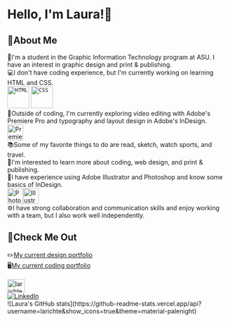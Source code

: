 <h1>Hello, I'm Laura!👋</h1>
<section>
<body>
  <h2>🔷About Me</h2>
<p>🎒I'm a student in the Graphic Information Technology program at ASU. I have an interest in graphic design and print & publishing.<br>
💻I don't have coding experience, but I'm currently working on learning HTML and CSS. <br>
	<code><img width="50" src="https://user-images.githubusercontent.com/25181517/192158954-f88b5814-d510-4564-b285-dff7d6400dad.png" alt="HTML" title="HTML"/></code>
	<code><img width="50" src="https://user-images.githubusercontent.com/25181517/183898674-75a4a1b1-f960-4ea9-abcb-637170a00a75.png" alt="CSS" title="CSS"/></code><br>
🎥Outside of coding, I'm currently exploring video editing with Adobe's Premiere Pro and typography and layout design in Adobe's InDesign. <br>
  <a href="https://www.adobe.com/uk/products/premiere.html" target="_blank" rel="noreferrer"><img src="https://raw.githubusercontent.com/danielcranney/readme-generator/main/public/icons/skills/premierepro-colored.svg" width="36" height="36" alt="Premiere Pro" /></a><br>
📚Some of my favorite things to do are read, sketch, watch sports, and travel. <br>
💭I'm interested to learn more about coding, web design, and print & publishing.<br>
🧠I have experience using Adobe Illustrator and Photoshop and know some basics of InDesign.<br>
  <a href="https://www.adobe.com/uk/products/photoshop.html" target="_blank" rel="noreferrer"><img src="https://raw.githubusercontent.com/danielcranney/readme-generator/main/public/icons/skills/photoshop-colored.svg" width="36" height="36" alt="Photoshop" /></a><a href="https://www.adobe.com/uk/products/illustrator.html" target="_blank" rel="noreferrer"><img src="https://raw.githubusercontent.com/danielcranney/readme-generator/main/public/icons/skills/illustrator-colored.svg" width="36" height="36" alt="Illustrator" /></a><br>
⚙️I have strong collaboration and communication skills and enjoy working with a team, but I also work well independently.<br></p>
  <h2>🔶Check Me Out</h2>
  ✏️<a href="https://larichte.myportfolio.com/">My current design portfolio</a><br>
  🖥️<a href="https://github.com/larichte/larichte">My current coding portfolio</a><br>
 <br>
  <section> 
  <a href="https://codepen.io/larichte" target="blank"><img align="center" src="https://raw.githubusercontent.com/rahuldkjain/github-profile-readme-generator/master/src/images/icons/Social/codepen.svg" alt="larichte" height="30" width="40" /></a><br>
    <a href="https://www.linkedin.com/in/laura-richter-96b795299/" target="_blank"><img src="https://img.shields.io/badge/LinkedIn-%230077B5.svg?&style=flat-square&logo=linkedin&logoColor=white" alt="LinkedIn"></a><br>
 </section>
<section>
	![Laura's GitHub stats](https://github-readme-stats.vercel.app/api?username=larichte&show_icons=true&theme=material-palenight)
</section>		
</body>
</section> 
<!--
**larichte/larichte** is a ✨ _special_ ✨ repository because its `README.md` (this file) appears on your GitHub profile.

Here are some ideas to get you started:

- 🔭 I’m currently working on ...
- 🌱 I’m currently learning ...
- 👯 I’m looking to collaborate on ...
- 🤔 I’m looking for help with ...
- 💬 Ask me about ...
- 📫 How to reach me: ...
- 😄 Pronouns: ...
- ⚡ Fun fact: ...
-->
